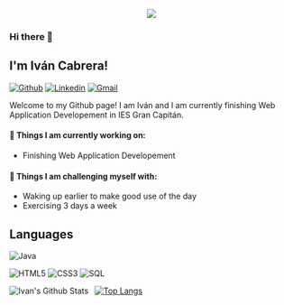 <p align="center"><img src="https://i.imgur.com/A6bWGFl.gif"/></p>

### Hi there 👋 
## I'm Iván Cabrera!

[![Github](https://img.shields.io/badge/-Github-000?style=flat&logo=Github&logoColor=white)](https://github.com/IvanCaH)
[![Linkedin](https://img.shields.io/badge/-LinkedIn-blue?style=flat&logo=Linkedin&logoColor=white)](https://www.linkedin.com/in/ivan-cabrera-hidalgo-89a742240/)
[![Gmail](https://img.shields.io/badge/-Gmail-c14438?style=flat&logo=Gmail&logoColor=white)](mailto:i.cabrera.hidalg@gmail.com)

Welcome to my Github page! I am Iván and I am currently finishing Web Application Developement in IES Gran Capitán.

#### 🌱 Things I am currently working on: 
- Finishing Web Application Developement  

#### :muscle: Things I am challenging myself with:
- Waking up earlier to make good use of the day
- Exercising 3 days a week

## Languages

<!--![C++](https://img.shields.io/badge/-C++-000000?style=flat&logo=c%2B%2B)-->
![Java](https://img.shields.io/badge/-Java-000000?style=flat&logo=java)
<!--![Python](https://img.shields.io/badge/-Python-000000?style=flat&logo=python)-->
<!--![JavaScript](https://img.shields.io/badge/-JavaScript-000000?style=flat&logo=javascript)-->
![HTML5](https://img.shields.io/badge/-HTML5-000000?style=flat&logo=html5)
![CSS3](https://img.shields.io/badge/-CSS-000000?style=flat&logo=css3)
![SQL](https://img.shields.io/badge/-SQL-000000?style=flat&logo=mysql)

<img align="left" alt="Ivan's Github Stats" src="https://github-readme-stats.vercel.app/api?username=IvanCaH&show_icons=true" />    &nbsp;
[![Top Langs](https://github-readme-stats.vercel.app/api/top-langs/?username=IvanCaH)](https://github.com/IvanCaH/github-readme-stats) 
